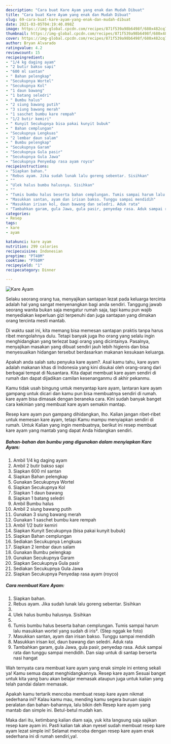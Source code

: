 ```yaml
---
description: "Cara buat Kare Ayam yang enak dan Mudah Dibuat"
title: "Cara buat Kare Ayam yang enak dan Mudah Dibuat"
slug: 69-cara-buat-kare-ayam-yang-enak-dan-mudah-dibuat
date: 2021-03-05T04:19:40.098Z
image: https://img-global.cpcdn.com/recipes/871f539a98b6498f/680x482cq70/kare-ayam-foto-resep-utama.jpg
thumbnail: https://img-global.cpcdn.com/recipes/871f539a98b6498f/680x482cq70/kare-ayam-foto-resep-utama.jpg
cover: https://img-global.cpcdn.com/recipes/871f539a98b6498f/680x482cq70/kare-ayam-foto-resep-utama.jpg
author: Bryan Alvarado
ratingvalue: 4.2
reviewcount: 15
recipeingredient:
- "1/4 kg daging ayam"
- "2 butir bakso sapi"
- "600 ml santan"
- " Bahan pelengkap"
- "Secukupnya Wortel"
- "Secukupnya Kol"
- "1 daun bawang"
- "1 batang seledri"
- " Bumbu halus"
- "2 siung bawang putih"
- "3 siung bawang merah"
- "1 saschet bumbu kare rempah"
- "1/2 butir kemiri"
- " Kunyit Secukupnya bisa pakai kunyit bubuk"
- " Bahan cemplungan"
- "Secukupnya Lengkuas"
- "2 lembar daun salam"
- " Bumbu pelengkap"
- "Secukupnya Garam"
- "Secukupnya Gula pasir"
- "Secukupnya Gula Jawa"
- "Secukupnya Penyedap rasa ayam royco"
recipeinstructions:
- "Siapkan bahan."
- "Rebus ayam. Jika sudah lunak lalu goreng sebentar. Sisihkan"
- ""
- "Ulek halus bumbu halusnya. Sisihkan"
- ""
- "Tumis bumbu halus beserta bahan cemplungan. Tumis sampai harum lalu masukkan wortel yang sudah di iris². (Step nggak ke foto)"
- "Masukkan santan, ayam dan irisan bakso. Tunggu sampai mendidih"
- "Masukkan irisan kol, daun bawang dan seledri. Aduk rata"
- "Tambahkan garam, gula Jawa, gula pasir, penyedap rasa. Aduk sampai rata dan tunggu sampai mendidih. Dan siap untuk di santap berserta nasi hangat"
categories:
- Resep
tags:
- kare
- ayam

katakunci: kare ayam 
nutrition: 299 calories
recipecuisine: Indonesian
preptime: "PT40M"
cooktime: "PT60M"
recipeyield: "1"
recipecategory: Dinner

---
```



![Kare Ayam](https://img-global.cpcdn.com/recipes/871f539a98b6498f/680x482cq70/kare-ayam-foto-resep-utama.jpg)

Selaku seorang orang tua, menyajikan santapan lezat pada keluarga tercinta adalah hal yang sangat menyenangkan bagi anda sendiri. Tanggung jawab seorang  wanita bukan saja mengatur rumah saja, tapi kamu pun wajib menyediakan keperluan gizi terpenuhi dan juga santapan yang dimakan orang tercinta mesti mantab.

Di waktu  saat ini, kita memang bisa memesan santapan praktis tanpa harus ribet mengolahnya dulu. Tetapi banyak juga lho orang yang selalu ingin menghidangkan yang terlezat bagi orang yang dicintainya. Pasalnya, menyajikan masakan yang dibuat sendiri jauh lebih higienis dan bisa menyesuaikan hidangan tersebut berdasarkan makanan kesukaan keluarga. 



Apakah anda salah satu penyuka kare ayam?. Asal kamu tahu, kare ayam adalah makanan khas di Indonesia yang kini disukai oleh orang-orang dari berbagai tempat di Nusantara. Kita dapat membuat kare ayam sendiri di rumah dan dapat dijadikan camilan kesenanganmu di akhir pekanmu.

Kamu tidak usah bingung untuk menyantap kare ayam, lantaran kare ayam gampang untuk dicari dan kamu pun bisa membuatnya sendiri di rumah. kare ayam bisa dimasak dengan beraneka cara. Kini sudah banyak banget cara kekinian yang membuat kare ayam semakin mantap.

Resep kare ayam pun gampang dihidangkan, lho. Kalian jangan ribet-ribet untuk memesan kare ayam, tetapi Kamu mampu menyiapkan sendiri di rumah. Untuk Kalian yang ingin membuatnya, berikut ini resep membuat kare ayam yang mantab yang dapat Anda hidangkan sendiri.

<!--inarticleads1-->

##### Bahan-bahan dan bumbu yang digunakan dalam menyiapkan Kare Ayam:

1. Ambil 1/4 kg daging ayam
1. Ambil 2 butir bakso sapi
1. Siapkan 600 ml santan
1. Siapkan  Bahan pelengkap
1. Gunakan Secukupnya Wortel
1. Siapkan Secukupnya Kol
1. Siapkan 1 daun bawang
1. Siapkan 1 batang seledri
1. Ambil  Bumbu halus
1. Ambil 2 siung bawang putih
1. Gunakan 3 siung bawang merah
1. Gunakan 1 saschet bumbu kare rempah
1. Ambil 1/2 butir kemiri
1. Siapkan  Kunyit Secukupnya (bisa pakai kunyit bubuk)
1. Siapkan  Bahan cemplungan
1. Sediakan Secukupnya Lengkuas
1. Siapkan 2 lembar daun salam
1. Gunakan  Bumbu pelengkap
1. Gunakan Secukupnya Garam
1. Siapkan Secukupnya Gula pasir
1. Sediakan Secukupnya Gula Jawa
1. Siapkan Secukupnya Penyedap rasa ayam (royco)




<!--inarticleads2-->

##### Cara membuat Kare Ayam:

1. Siapkan bahan.
1. Rebus ayam. Jika sudah lunak lalu goreng sebentar. Sisihkan
1. 
1. Ulek halus bumbu halusnya. Sisihkan
1. 
1. Tumis bumbu halus beserta bahan cemplungan. Tumis sampai harum lalu masukkan wortel yang sudah di iris². (Step nggak ke foto)
1. Masukkan santan, ayam dan irisan bakso. Tunggu sampai mendidih
1. Masukkan irisan kol, daun bawang dan seledri. Aduk rata
1. Tambahkan garam, gula Jawa, gula pasir, penyedap rasa. Aduk sampai rata dan tunggu sampai mendidih. Dan siap untuk di santap berserta nasi hangat




Wah ternyata cara membuat kare ayam yang enak simple ini enteng sekali ya! Kamu semua dapat menghidangkannya. Resep kare ayam Sesuai banget untuk kita yang baru akan belajar memasak ataupun juga untuk kalian yang telah pandai dalam memasak.

Apakah kamu tertarik mencoba membuat resep kare ayam nikmat sederhana ini? Kalau kamu mau, mending kamu segera buruan siapin peralatan dan bahan-bahannya, lalu bikin deh Resep kare ayam yang mantab dan simple ini. Betul-betul mudah kan. 

Maka dari itu, ketimbang kalian diam saja, yuk kita langsung saja sajikan resep kare ayam ini. Pasti kalian tak akan nyesel sudah membuat resep kare ayam lezat simple ini! Selamat mencoba dengan resep kare ayam enak sederhana ini di rumah sendiri,ya!.

